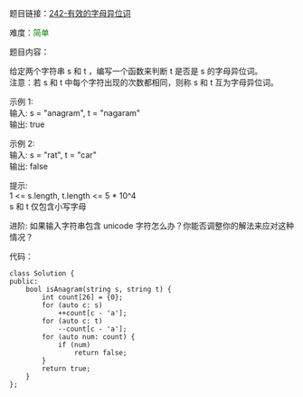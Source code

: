题目链接：[242-有效的字母异位词](https://leetcode-cn.com/problems/valid-anagram/)

难度：<font color="Green">简单</font>

题目内容：

给定两个字符串 s 和 t ，编写一个函数来判断 t 是否是 s 的字母异位词。<br>
注意：若 s 和 t 中每个字符出现的次数都相同，则称 s 和 t 互为字母异位词。 

示例 1:<br>
输入: s = "anagram", t = "nagaram"<br>
输出: true

示例 2:<br>
输入: s = "rat", t = "car"<br>
输出: false

提示:<br>
1 <= s.length, t.length <= 5 * 10^4<br>
s 和 t 仅包含小写字母

进阶: 如果输入字符串包含 unicode 字符怎么办？你能否调整你的解法来应对这种情况？


代码：
```
class Solution {
public:
    bool isAnagram(string s, string t) {
        int count[26] = {0};
        for (auto c: s)
            ++count[c - 'a'];
        for (auto c: t)
            --count[c - 'a'];
        for (auto num: count) {
            if (num)
                return false;
        }
        return true;
    }
};
```